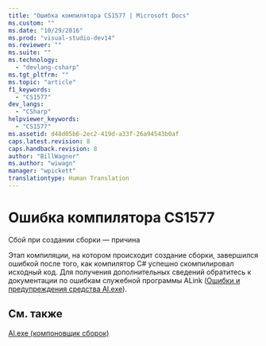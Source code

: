 ```yaml
---
title: "Ошибка компилятора CS1577 | Microsoft Docs"
ms.custom: ""
ms.date: "10/29/2016"
ms.prod: "visual-studio-dev14"
ms.reviewer: ""
ms.suite: ""
ms.technology: 
  - "devlang-csharp"
ms.tgt_pltfrm: ""
ms.topic: "article"
f1_keywords: 
  - "CS1577"
dev_langs: 
  - "CSharp"
helpviewer_keywords: 
  - "CS1577"
ms.assetid: d48d05b6-2ec2-419d-a33f-26a94543b0af
caps.latest.revision: 8
caps.handback.revision: 8
author: "BillWagner"
ms.author: "wiwagn"
manager: "wpickett"
translationtype: Human Translation
---
```

# Ошибка компилятора CS1577
Сбой при создании сборки — причина  
  
 Этап компиляции, на котором происходит создание сборки, завершился ошибкой после того, как компилятор C\# успешно скомпилировал исходный код. Для получения дополнительных сведений обратитесь к документации по ошибкам служебной программы ALink \([Ошибки и предупреждения средства Al.exe](http://msdn.microsoft.com/ru-ru/7f125d49-0a03-47a6-9ba9-d61a679a7d4b)\).  
  
## См. также  
 [Al.exe \(компоновщик сборок\)](../Topic/Al.exe%20\(Assembly%20Linker\).md)
